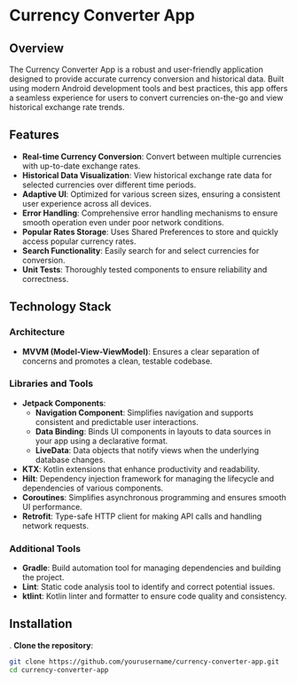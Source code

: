 # Currency Converter App

## Overview

The Currency Converter App is a robust and user-friendly application designed to provide accurate currency conversion and historical data. Built using modern Android development tools and best practices, this app offers a seamless experience for users to convert currencies on-the-go and view historical exchange rate trends.

## Features

- **Real-time Currency Conversion**: Convert between multiple currencies with up-to-date exchange rates.
- **Historical Data Visualization**: View historical exchange rate data for selected currencies over different time periods.
- **Adaptive UI**: Optimized for various screen sizes, ensuring a consistent user experience across all devices.
- **Error Handling**: Comprehensive error handling mechanisms to ensure smooth operation even under poor network conditions.
- **Popular Rates Storage**: Uses Shared Preferences to store and quickly access popular currency rates.
- **Search Functionality**: Easily search for and select currencies for conversion.
- **Unit Tests**: Thoroughly tested components to ensure reliability and correctness.

## Technology Stack

### Architecture
- **MVVM (Model-View-ViewModel)**: Ensures a clear separation of concerns and promotes a clean, testable codebase.

### Libraries and Tools
- **Jetpack Components**:
  - **Navigation Component**: Simplifies navigation and supports consistent and predictable user interactions.
  - **Data Binding**: Binds UI components in layouts to data sources in your app using a declarative format.
  - **LiveData**: Data objects that notify views when the underlying database changes.
- **KTX**: Kotlin extensions that enhance productivity and readability.
- **Hilt**: Dependency injection framework for managing the lifecycle and dependencies of various components.
- **Coroutines**: Simplifies asynchronous programming and ensures smooth UI performance.
- **Retrofit**: Type-safe HTTP client for making API calls and handling network requests.

### Additional Tools
- **Gradle**: Build automation tool for managing dependencies and building the project.
- **Lint**: Static code analysis tool to identify and correct potential issues.
- **ktlint**: Kotlin linter and formatter to ensure code quality and consistency.

## Installation

. **Clone the repository**:
   ```sh
   git clone https://github.com/yourusername/currency-converter-app.git
   cd currency-converter-app
